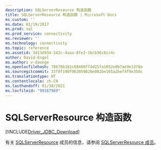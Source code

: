 ```yaml
---
description: SQLServerResource 构造函数
title: SQLServerResource 构造函数 | Microsoft Docs
ms.custom: ''
ms.date: 01/19/2017
ms.prod: sql
ms.prod_service: connectivity
ms.reviewer: ''
ms.technology: connectivity
ms.topic: reference
ms.assetid: 3d13d934-542c-4aaa-8fe2-1bcb36c8cc4c
author: David-Engel
ms.author: v-daenge
ms.openlocfilehash: 78678b181c08460ff4d25fa1052e0b7ae9e1370e
ms.sourcegitcommit: 33f0f190f962059826e002be165a2bef4f9e350c
ms.translationtype: HT
ms.contentlocale: zh-CN
ms.lasthandoff: 01/30/2021
ms.locfileid: "99167969"
---
```

# <a name="sqlserverresource-constructors"></a>SQLServerResource 构造函数
[!INCLUDE[Driver_JDBC_Download](../../../includes/driver_jdbc_download.md)]

  有关 [SQLServerResource](../../../connect/jdbc/reference/sqlserverresource-class.md) 成员的信息，请参阅 [SQLServerResource 成员](../../../connect/jdbc/reference/sqlserverresource-members.md)。  
  
  
